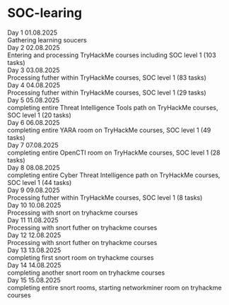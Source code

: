 # SOC-learing <br/>
Day 1 01.08.2025 <br/>
Gathering learning soucers <br/>
Day 2 02.08.2025 <br/>
Entering and processing TryHackMe courses including SOC level 1 (103 tasks) <br/>
Day 3 03.08.2025 <br/>
Processing futher within TryHackMe courses, SOC level 1 (83 tasks) <br/>
Day 4 04.08.2025 <br/>
Processing futher within TryHackMe courses, SOC level 1 (29 tasks) <br/>
Day 5 05.08.2025 <br/>
completing entire Threat Intelligence Tools path on TryHackMe courses, SOC level 1 (20 tasks) <br/>
Day 6 06.08.2025 <br/>
completing entire YARA room on TryHackMe courses, SOC level 1 (49 tasks) <br/>
Day 7 07.08.2025 <br/>
completing entire OpenCTI room on TryHackMe courses, SOC level 1 (28 tasks) <br/>
Day 8 08.08.2025 <br/>
completing entire Cyber Threat Intelligence path on TryHackMe courses, SOC level 1 (44 tasks) <br/>
Day 9 09.08.2025 <br/>
Processing futher within TryHackMe courses, SOC level 1 (8 tasks) <br/>
Day 10 10.08.2025 <br/>
Processing with snort on tryhackme courses  <br/>
Day 11 11.08.2025 <br />
Processing with snort futher on tryhackme courses  <br/>
Day 12 12.08.2025 <br />
Processing with snort futher on tryhackme courses  <br/>
Day 13 13.08.2025 <br />
completing first snort room on tryhackme courses  <br/>
Day 14 14.08.2025 <br />
completing another snort room on tryhackme courses  <br/>
Day 15 15.08.2025 <br />
completing entire snort rooms, starting networkminer room on tryhackme courses  <br/>
